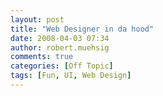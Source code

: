 ```yaml
---
layout: post
title: "Web Designer in da hood"
date: 2008-04-03 07:34
author: robert.muehsig
comments: true
categories: [Off Topic]
tags: [Fun, UI, Web Design]
---
```

<div class="wlWriterSmartContent" id="scid:5737277B-5D6D-4f48-ABFC-DD9C333F4C5D:a28da5bb-d709-4687-87a1-a833e8a3adf4" style="padding-right: 0px; display: inline; padding-left: 0px; padding-bottom: 0px; margin: 0px; padding-top: 0px"><div id="4f5176ad-5837-4b6f-ae6f-604c2d71c073" style="margin: 0px; padding: 0px; display: inline;"><div><a href="http://www.youtube.com/watch?v=a0qMe7Z3EYg" target="_new"><img src="{{BASE_PATH}}/assets/wp-images/video8abddb880ad6.jpg" galleryimg="no" onload="var downlevelDiv = document.getElementById('4f5176ad-5837-4b6f-ae6f-604c2d71c073'); downlevelDiv.innerHTML = &quot;&lt;div&gt;&lt;object width=\&quot;425\&quot; height=\&quot;350\&quot;&gt;&lt;param name=\&quot;movie\&quot; value=\&quot;http://www.youtube.com/v/a0qMe7Z3EYg\&quot;&gt;&lt;\/param&gt;&lt;param name=\&quot;wmode\&quot; value=\&quot;transparent\&quot;&gt;&lt;\/param&gt;&lt;embed src=\&quot;http://www.youtube.com/v/a0qMe7Z3EYg\&quot; type=\&quot;application/x-shockwave-flash\&quot; wmode=\&quot;transparent\&quot; width=\&quot;425\&quot; height=\&quot;350\&quot;&gt;&lt;\/embed&gt;&lt;\/object&gt;&lt;\/div&gt;&quot;;" alt=""></a></div></div></div>
